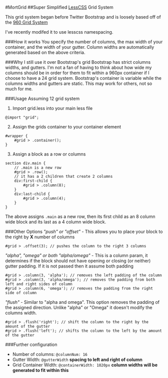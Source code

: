 #MortGrid
##Super Simplified [LessCSS](http://lesscss.org/) Grid System

This grid system began before Twitter Bootstrap and is loosely based off of the [960 Grid System](960.gs)

I've recently modifed it to use lesscss namespacing.

###How it works
You specify the number of columns, the max width of your container, and the width of your gutter.
Column widths are automatically generated based on the above criteria.

###Why I still use it over Bootstrap's grid
Bootstrap has strict columns widths, and gutters.
I'm not a fan of having to think about how wide my columns should be in order for them to fit within a 960px container if I choose to have a 24 grid system.
Bootstrap's container is variable while the columns widths and gutters are static. This may work for others, not so much for me.

###Usage
Assuming 12 grid system
1. Import grid.less into your main less file

```
@import "grid";
```
2. Assign the grids container to your container element

```
#wrapper {
	#grid > .container();
}
```

3. Assign a block as a row or columns

```
section div.main {
	// .main is a new row
	#grid > .row();
	// it has a 2 children that create 2 columns
	div:first-child {
		#grid > .column(8);
	}
	div:last-child {
		#grid > .column(4);
	}
}
```
The above assigns `.main` as a new row, then its first child as an 8 column wide block and its last as a 4 column wide block.

###Other Options
_"push" or "offset"_ - This allows you to place your block to the right by __X__ number of columns 

```
#grid > .offset(3); // pushes the column to the right 3 columns
```

_"alpha", "omega" or both "alpha/omega"_ - This is a column param, it determines if the block should not have opening or closing (or neither) gutter padding. If it is not passed then it assume both padding

```
#grid > .column(3, 'alpha'); // removes the left padding of the column
#grid > .column(3, 'alpha/omega'); // removes the padding from both left and right sides of column
#grid > .column(6, 'omega'); // removes the padding from the right side of column
```

_"flush"_ - Similar to "alpha and omega". This option removes the padding of the assigned direction. Unlike "alpha" or "Omega" it doesn't modify the columns width.
```
#grid > .flush('right'); // shift the column to the right by the amount of the gutter
#grid > .flush('left'); // shifts the column to the left by the amount of the gutter
```

###Further configuration
- Number of columns: `@columnNum: 16`
- Gutter Width: `@gutterWidth` __spacing to left and right of column__
- Grid Container Width: `@containerWidth: 1020px` __column widths will be generated to fit within this__

